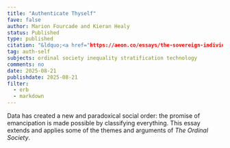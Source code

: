 ```yaml
---
title: "Authenticate Thyself"
fave: false
author: Marion Fourcade and Kieran Healy
status: Published
type: published
citation: "&ldquo;<a href="https://aeon.co/essays/the-sovereign-individual-and-the-paradox-of-the-digital-age">Authenticate Thyself</a>.&rdquo; <em>Aeon</em>, August 2025." 
tag: auth-self
subjects: ordinal society inequality stratification technology
comments: no
date: 2025-08-21
publishdate: 2025-08-21
filter:
  - erb
  - markdown
---
```


Data has created a new and paradoxical social order: the promise of emancipation is made possible by classifying everything. This essay extends and applies some of the themes and arguments of _The Ordinal Society_.

